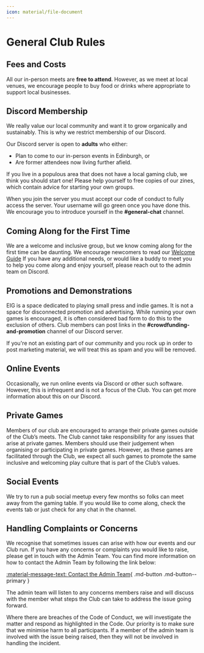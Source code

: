 ```yaml
---
icon: material/file-document
---
```


# General Club Rules

## Fees and Costs

All our in-person meets are **free to attend**.
However, as we meet at local venues, we encourage people to buy food or drinks where appropriate to support local businesses.

## Discord Membership

We really value our local community and want it to grow organically and sustainably.
This is why we restrict membership of our Discord.

Our Discord server is open to **adults** who either:

- Plan to come to our in-person events in Edinburgh, or
- Are former attendees now living further afield.

If you live in a populous area that does not have a local gaming club, we think you should start one!
Please help yourself to free copies of our zines, which contain advice for starting your own groups.

When you join the server you must accept our code of conduct to fully access the server.
Your username will go green once you have done this.
We encourage you to introduce yourself in the **#general-chat** channel.

## Coming Along for the First Time

We are a welcome and inclusive group, but we know coming along for the first time can be daunting.
We encourage newcomers to read our [Welcome Guide](../resources/welcome-guide.md)
If you have any additional needs, or would like a buddy to meet you to help you come along and enjoy yourself, please reach out to the admin team on Discord.

## Promotions and Demonstrations

EIG is a space dedicated to playing small press and indie games.
It is not a space for disconnected promotion and advertising.
While running your own games is encouraged, it is often considered bad form to do this to the exclusion of others.
Club members can post links in the **#crowdfunding-and-promotion** channel of our Discord server.

If you're not an existing part of our community and you rock up in order to post marketing material, we will treat this as spam and you will be removed.

## Online Events

Occasionally, we run online events via Discord or other such software.
However, this is infrequent and is not a focus of the Club.
You can get more information about this on our Discord.

## Private Games

Members of our club are encouraged to arrange their private games outside of the Club’s meets.
The Club cannot take responsibility for any issues that arise at private games.
Members should use their judgement when organising or participating in private games.
However, as these games are facilitated through the Club, we expect all such games to promote the same inclusive and welcoming play culture that is part of the Club’s values.

## Social Events

We try to run a pub social meetup every few months so folks can meet away from the gaming table.
If you would like to come along, check the events tab or just check for any chat in the channel.

## Handling Complaints or Concerns

We recognise that sometimes issues can arise with how our events and our Club run.
If you have any concerns or complaints you would like to raise, please get in touch with the Admin Team.
You can find more information on how to contact the Admin Team by following the link below:

[:material-message-text: Contact the Admin Team](../contact/index.md){ .md-button .md-button--primary }

The admin team will listen to any concerns members raise and will discuss with the member what steps the Club can take to address the issue going forward.

Where there are breaches of the Code of Conduct, we will investigate the matter and respond as highlighted in the Code.
Our priority is to make sure that we minimise harm to all participants.
If a member of the admin team is involved with the issue being raised, then they will not be involved in handling the incident.
